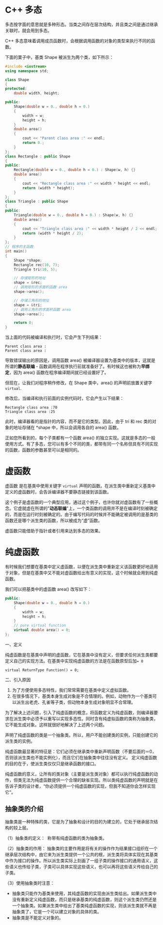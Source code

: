 # C++ 多态

多态按字面的意思就是多种形态。当类之间存在层次结构，并且类之间是通过继承关联时，就会用到多态。

C++ 多态意味着调用成员函数时，会根据调用函数的对象的类型来执行不同的函数。

下面的栗子中，基类 Shape 被派生为两个类，如下所示：
```c++
#include <iostream>
using namespace std;

class Shape
{
protected:
    double width, height;

public:
    Shape(double w = 0., double h = 0.)
    {
        width = w;
        height = h;
    }
    double area()
    {
        cout << "Parent class area :" << endl;
        return 0.;
    }
};
class Rectangle : public Shape
{
public:
    Rectangle(double w = 0., double h = 0.) : Shape(w, h) {}
    double area()
    {
        cout << "Rectangle class area :" << width * height << endl;
        return (width * height);
    }
};
class Triangle : public Shape
{
public:
    Triangle(double w = 0., double h = 0.) : Shape(w, h) {}
    double area()
    {
        cout << "Triangle class area :" << width * height / 2 << endl;
        return (width * height / 2);
    }
};
// 程序的主函数
int main()
{
    Shape *shape;
    Rectangle rec(10, 7);
    Triangle tri(10, 5);

    // 存储矩形的地址
    shape = &rec;
    // 调用矩形的求面积函数 area
    shape->area();

    // 存储三角形的地址
    shape = &tri;
    // 调用三角形的求面积函数 area
    shape->area();

    return 0;
}
```

当上面的代码被编译和执行时，它会产生下列结果：

    Parent class area :
    Parent class area :

导致错误输出的原因是，调用函数 area() 被编译器设置为基类中的版本，这就是所谓的**静态联编** - 函数调用在程序执行前就准备好了。有时候这也被称为**早绑定**，因为 area() 函数在程序编译期间就已经设置好了。

但现在，让我们对程序稍作修改，在 Shape 类中，area() 的声明前放置关键字 `virtual`.

修改后，当编译和执行前面的实例代码时，它会产生以下结果：

    Rectangle class area :70
    Triangle class area :25

此时，编译器看的是指针的内容，而不是它的类型。因此，由于 tri 和 rec 类的对象的地址存储在 *shape 中，所以会调用各自的 area() 函数。

正如您所看到的，每个子类都有一个函数 area() 的独立实现。这就是多态的一般使用方式。有了多态，您可以有多个不同的类，都带有同一个名称但具有不同实现的函数，函数的参数甚至可以是相同的。

# 虚函数

虚函数 是在基类中使用关键字 `virtual` 声明的函数。在派生类中重新定义基类中定义的虚函数时，会告诉编译器不要静态链接到该函数。

这个例子是虚函数的一个典型应用，通过这个例子，也许你就对虚函数有了一些概念。它虚就虚在所谓的"**动态联编**"上，一个类函数的调用并不是在编译时刻被确定的，而是在运行时刻被确定的。由于编写代码的时候并不能确定被调用的是基类的函数还是哪个派生类的函数，所以被成为“虚”函数。

虚函数只能借助于指针或者引用来达到多态的效果。

# 纯虚函数

有时候我们想要在基类中定义虚函数，以便在派生类中重新定义该函数更好地适用于对象，但是在基类中又不能对虚函数给出有意义的实现，这个时候就会用到纯虚函数。

我们可以把基类中的虚函数 area() 改写如下：

```c++
public:
    Shape(double w = 0., double h = 0.)
    {
        width = w;
        height = h;
    }
    // pure virtual function
    virtual double area() = 0;
};
```

一、定义

纯虚函数是在基类中声明的虚函数，它在基类中没有定义，但要求任何派生类都要定义自己的实现方法。在基类中实现纯虚函数的方法是在函数原型后加`= 0`

`virtual ReturnType Function() = 0;`

二、引入原因

1. 为了方便使用多态特性，我们常常需要在基类中定义虚拟函数。
2. 在很多情况下，基类本身生成对象是不合情理的。例如，动物作为一个基类可以派生出老虎、孔雀等子类，但动物本身生成对象明显不合常理。

为了解决上述问题，引入了纯虚函数的概念，将函数定义为纯虚函数，则编译器要求在派生类中必须予以重写以实现多态性。同时含有纯虚拟函数的类称为抽象类，它不能生成对象。这样就很好地解决了上述两个问题。

声明了纯虚函数的类是一个抽象类。所以，用户不能创建类的实例，只能创建它的派生类的实例。

纯虚函数最显著的特征是：它们必须在继承类中重新声明函数（不要后面的＝0，否则该派生类也不能实例化），而且它们在抽象类中往往没有定义。
定义纯虚函数的目的在于，使派生类仅仅只是继承函数的接口。

纯虚函数的意义，让所有的类对象（主要是派生类对象）都可以执行纯虚函数的动作，但类无法为纯虚函数提供一个合理的缺省实现。所以类纯虚函数的声明就是在告诉子类的设计者，“你必须提供一个纯虚函数的实现，但我不知道你会怎样实现它”。

## 抽象类的介绍

抽象类是一种特殊的类，它是为了抽象和设计的目的为建立的，它处于继承层次结构的较上层。

（1）抽象类的定义：  称带有纯虚函数的类为抽象类。

（2）抽象类的作用：
抽象类的主要作用是将有关的操作作为结果接口组织在一个继承层次结构中，由它来为派生类提供一个公共的根，派生类将具体实现在其基类中作为接口的操作。所以派生类实际上刻画了一组子类的操作接口的通用语义，这些语义也传给子类，子类可以具体实现这些语义，也可以再将这些语义传给自己的子类。

（3）使用抽象类时注意：
+ 抽象类只能作为基类来使用，其纯虚函数的实现由派生类给出。如果派生类中没有重新定义纯虚函数，而只是继承基类的纯虚函数，则这个派生类仍然还是一个抽象类。如果派生类中给出了基类纯虚函数的实现，则该派生类就不再是抽象类了，它是一个可以建立对象的具体的类。
+ 抽象类是不能定义对象的。

